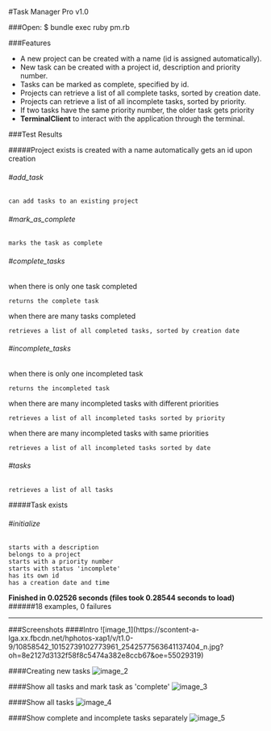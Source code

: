 #Task Manager Pro v1.0

###Open:
	$ bundle exec ruby pm.rb

###Features

- A new project can be created with a name (id is assigned automatically).
- New task can be created with a project id, description and priority number.
- Tasks can be marked as complete, specified by id.
- Projects can retrieve a list of all complete tasks, sorted by creation date.
- Projects can retrieve a list of all incomplete tasks, sorted by priority.
- If two tasks have the same priority number, the older task gets priority
- **TerminalClient** to interact with the application through the terminal.


###Test Results

#####Project
  	exists
  	is created with a name
  	automatically gets an id upon creation
  	
###### #add_task

    can add tasks to an existing project
    
###### #mark_as_complete

    marks the task as complete
    
###### #complete_tasks

when there is only one task completed
   
   	returns the complete task
   	
when there are many tasks completed

	retrieves a list of all completed tasks, sorted by creation date
	
###### #incomplete_tasks

when there is only one incompleted task

	returns the incompleted task
	
when there are many incompleted tasks with different priorities

	retrieves a list of all incompleted tasks sorted by priority
	
when there are many incompleted tasks with same priorities
	
	retrieves a list of all incompleted tasks sorted by date
###### #tasks
	retrieves a list of all tasks

#####Task
	exists
###### #initialize
    starts with a description
    belongs to a project
    starts with a priority number
    starts with status 'incomplete'
    has its own id
    has a creation date and time

**Finished in 0.02526 seconds (files took 0.28544 seconds to load)**
######18 examples, 0 failures
<hr>
###Screenshots
####Intro
![image_1](https://scontent-a-lga.xx.fbcdn.net/hphotos-xap1/v/t1.0-9/10858542_10152739102773961_2542577563641137404_n.jpg?oh=8e2127d3132f58f8c5474a382e8ccb67&oe=55029319)

####Creating new tasks
![image_2](https://scontent-lga.xx.fbcdn.net/hphotos-xfp1/v/t1.0-9/10849950_10152739102783961_3424789121116862356_n.jpg?oh=eef340257a9e05671ae72769c51157c5&oe=5575E0D3)

####Show all tasks and mark task as 'complete'
![image_3](https://scontent-b-lga.xx.fbcdn.net/hphotos-xap1/v/t1.0-9/10849981_10152739102778961_2583689143971870292_n.jpg?oh=a62b52f2d198c682dfb765ea11433798&oe=550EDC65)

####Show all tasks
![image_4](https://fbcdn-sphotos-f-a.akamaihd.net/hphotos-ak-xpf1/v/t1.0-9/1394783_10152739102813961_2377678354432707274_n.jpg?oh=3074c97eb335a630b2bc4d696b4f4840&oe=550970E4&__gda__=1430635227_fb309d5437926359bb5a519ae71c2af4)

####Show complete and incomplete tasks separately
![image_5](https://fbcdn-sphotos-d-a.akamaihd.net/hphotos-ak-xaf1/v/t1.0-9/10556381_10152739102808961_3772179752261820876_n.jpg?oh=88cc08760332e9753ea6e7c11fe8d1be&oe=550796BF&__gda__=1426316299_a9c3a77efa69c0019c8602bd120dd001)